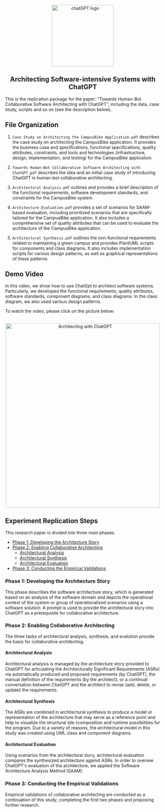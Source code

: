 <p align="center">
  <a href="https://www.youtube.com/embed/oYeH4Sgh_YU">
    <img src="https://user-images.githubusercontent.com/75358854/222472343-5e21f0fc-b41a-431a-87c2-56ee7349c84d.png" alt="chatGPT logo" width="200" height="200">
  </a>
</p>

<h2 align="center">Architecting Software-intensive Systems with ChatGPT</h3>

<p align="left">
  This is the replication package for the paper: "Towards Human-Bot Collaborative Software Architecting with ChatGPT", including the data, case study,  scripts and so on (see the description below).
  <br>

  
## File Organization

1. `Case Study on Architecting the CampusBike Application.pdf` describes the case study on architecting the CampusBike application. It provides the business case and specifications, functional specifications, quality attributes, constraints, and tools and technologies (infrastructure, design, implementation, and testing) for the CampusBike application.

2. `Towards Human-Bot Collaborative Software Architecting with ChatGPT.pdf` describes the idea and an initial case study of introducing ChatGPT in human-bot collaborative architecting.

3. `Architectural Analysis.pdf` outlines and provides a brief description of the functional requirements, software development standards, and constraints for the CampusBike system.

4. `Architecture Evaluation.pdf` provides a set of scenarios for SAAM-based evaluation, including prioritized scenarios that are specifically tailored for the CampusBike application. It also includes a comprehensive set of quality attributes that can be used to evaluate the architecture of the CampusBike application.

5. `Architectural Synthesis.pdf` outlines the non-functional requirements related to maintaining a green campus and provides PlantUML scripts for components and class diagrams. It also includes implementation scripts for various design patterns, as well as graphical representations of these patterns.
  
## Demo Video 

<p>
 In this video, we show how to use ChatGpt to architect software systems. Particularly, we developed the functional requirements, quality attributes, software standards, component diagrams, and class diagrams. In the class diagram, we also used various design patterns.
</p>
To watch the video, please click on the picture below:
<br>
<br>

 
<p align="center">
    <a href="https://www.youtube.com/embed/oYeH4Sgh_YU">
   <img src="https://user-images.githubusercontent.com/75358854/222391866-9b18c78f-5db8-4b8e-b450-0ba631ed240e.png" alt="Architecting with ChatGPT" width="500" height="600">
    </a>
</p>


## Experiment Replication Steps

This research paper is divided into three main phases.

- [Phase 1: Developing the Architecture Story](#developing-the-architecture-story)
- [Phase 2: Enabling Collaborative Architecting](#enabling-collaborative-architecting)
  - [Architectural Analysis](#architectural-analysis)
  - [Architectural Synthesis](#architectural-synthesis)
  - [Architectural Evaluation](#architectural-evaluation)
- [Phase 3: Conducting the Empirical Validations](#conducting-the-empirical-validations)


### Phase 1: Developing the Architecture Story

<p>
 This phase describes the software architecture story, which is generated based on an analysis of the software domain and depicts the operational context of the system or group of operationalized scenarios using a software solution. A prompt is used to provide the architectural story into ChatGPT as a prerequisite for collaborative architecture.
</p>


### Phase 2: Enabling Collaborative Architecting

<p>
 The three tasks of architectural analysis, synthesis, and evalution provide the basis for collaborative architecting. 
</p>
  
#### Architectural Analysis

<p>
 Architectural analysis is managed by the architecture story provided to ChatGPT for articulating the Architecturally Significant Requirements (ASRs) via automatically produced and proposed requirements (by ChatGPT), the manual definition of the requirements (by the architect), or a continual conversation between ChatGPT and the architect to revise (add, delete, or update) the requirements.
</p>

  
#### Architectural Synthesis

<p>
 The ASRs are combined in architectural synthesis to produce a model or representation of the architecture that may serve as a reference point and help to visualize the structural (de-)composition and runtime possibilities for the program. Due to a variety of reasons, the architectural model in this study was created using UML class and component diagrams.
</p>

#### Architectural Evaluation

<p>
 Using scenarios from the architectural story, architectural evaluation compares the synthesized architecture against ASRs. In order to oversee ChatGPT's  evaluation of the architecture, we applied the Software Architecture Analysis Method (SAAM).
</p>


### Phase 3: Conducting the Empirical Validations

<p>
  Empirical validations of collaborative architecting are conducted as a continuation of this study, completing the first two phases and proposing further research.
  
</p>






